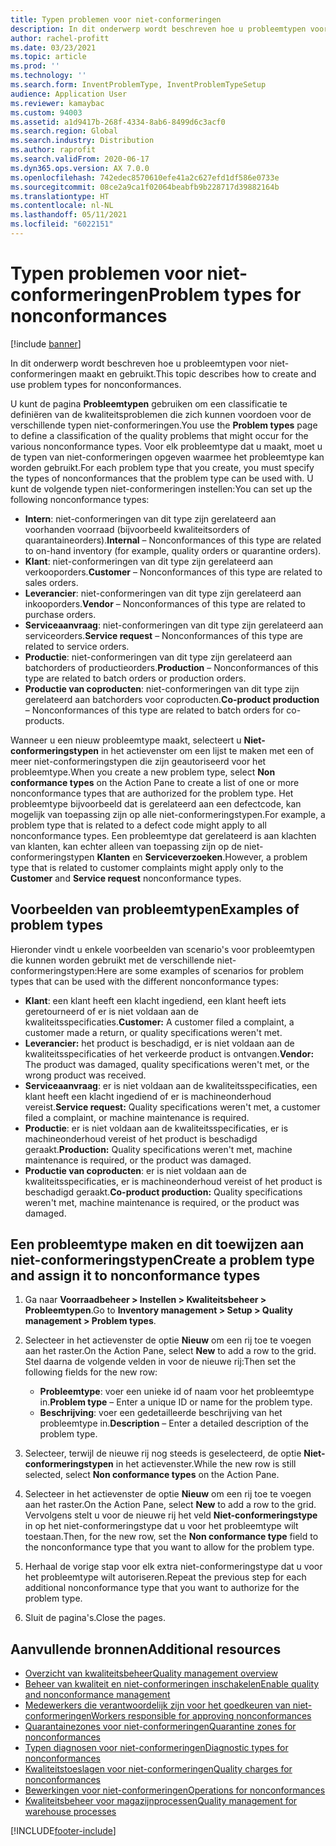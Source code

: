 ```yaml
---
title: Typen problemen voor niet-conformeringen
description: In dit onderwerp wordt beschreven hoe u probleemtypen voor niet-conformeringen maakt en gebruikt.
author: rachel-profitt
ms.date: 03/23/2021
ms.topic: article
ms.prod: ''
ms.technology: ''
ms.search.form: InventProblemType, InventProblemTypeSetup
audience: Application User
ms.reviewer: kamaybac
ms.custom: 94003
ms.assetid: a1d9417b-268f-4334-8ab6-8499d6c3acf0
ms.search.region: Global
ms.search.industry: Distribution
ms.author: raprofit
ms.search.validFrom: 2020-06-17
ms.dyn365.ops.version: AX 7.0.0
ms.openlocfilehash: 742edec8570610efe41a2c627efd1df586e0733e
ms.sourcegitcommit: 08ce2a9ca1f02064beabfb9b228717d39882164b
ms.translationtype: HT
ms.contentlocale: nl-NL
ms.lasthandoff: 05/11/2021
ms.locfileid: "6022151"
---
```

# <a name="problem-types-for-nonconformances"></a><span data-ttu-id="0f0e4-103">Typen problemen voor niet-conformeringen</span><span class="sxs-lookup"><span data-stu-id="0f0e4-103">Problem types for nonconformances</span></span>

[!include [banner](../includes/banner.md)]

<span data-ttu-id="0f0e4-104">In dit onderwerp wordt beschreven hoe u probleemtypen voor niet-conformeringen maakt en gebruikt.</span><span class="sxs-lookup"><span data-stu-id="0f0e4-104">This topic describes how to create and use problem types for nonconformances.</span></span>

<span data-ttu-id="0f0e4-105">U kunt de pagina **Probleemtypen** gebruiken om een classificatie te definiëren van de kwaliteitsproblemen die zich kunnen voordoen voor de verschillende typen niet-conformeringen.</span><span class="sxs-lookup"><span data-stu-id="0f0e4-105">You use the **Problem types** page to define a classification of the quality problems that might occur for the various nonconformance types.</span></span> <span data-ttu-id="0f0e4-106">Voor elk probleemtype dat u maakt, moet u de typen van niet-conformeringen opgeven waarmee het probleemtype kan worden gebruikt.</span><span class="sxs-lookup"><span data-stu-id="0f0e4-106">For each problem type that you create, you must specify the types of nonconformances that the problem type can be used with.</span></span> <span data-ttu-id="0f0e4-107">U kunt de volgende typen niet-conformeringen instellen:</span><span class="sxs-lookup"><span data-stu-id="0f0e4-107">You can set up the following nonconformance types:</span></span>

- <span data-ttu-id="0f0e4-108">**Intern**: niet-conformeringen van dit type zijn gerelateerd aan voorhanden voorraad (bijvoorbeeld kwaliteitsorders of quarantaineorders).</span><span class="sxs-lookup"><span data-stu-id="0f0e4-108">**Internal** – Nonconformances of this type are related to on-hand inventory (for example, quality orders or quarantine orders).</span></span>
- <span data-ttu-id="0f0e4-109">**Klant**: niet-conformeringen van dit type zijn gerelateerd aan verkooporders.</span><span class="sxs-lookup"><span data-stu-id="0f0e4-109">**Customer** – Nonconformances of this type are related to sales orders.</span></span>
- <span data-ttu-id="0f0e4-110">**Leverancier**: niet-conformeringen van dit type zijn gerelateerd aan inkooporders.</span><span class="sxs-lookup"><span data-stu-id="0f0e4-110">**Vendor** – Nonconformances of this type are related to purchase orders.</span></span>
- <span data-ttu-id="0f0e4-111">**Serviceaanvraag**: niet-conformeringen van dit type zijn gerelateerd aan serviceorders.</span><span class="sxs-lookup"><span data-stu-id="0f0e4-111">**Service request** – Nonconformances of this type are related to service orders.</span></span>
- <span data-ttu-id="0f0e4-112">**Productie**: niet-conformeringen van dit type zijn gerelateerd aan batchorders of productieorders.</span><span class="sxs-lookup"><span data-stu-id="0f0e4-112">**Production** – Nonconformances of this type are related to batch orders or production orders.</span></span>
- <span data-ttu-id="0f0e4-113">**Productie van coproducten**: niet-conformeringen van dit type zijn gerelateerd aan batchorders voor coproducten.</span><span class="sxs-lookup"><span data-stu-id="0f0e4-113">**Co-product production** – Nonconformances of this type are related to batch orders for co-products.</span></span>

<span data-ttu-id="0f0e4-114">Wanneer u een nieuw probleemtype maakt, selecteert u **Niet-conformeringstypen** in het actievenster om een lijst te maken met een of meer niet-conformeringstypen die zijn geautoriseerd voor het probleemtype.</span><span class="sxs-lookup"><span data-stu-id="0f0e4-114">When you create a new problem type, select **Non conformance types** on the Action Pane to create a list of one or more nonconformance types that are authorized for the problem type.</span></span> <span data-ttu-id="0f0e4-115">Het probleemtype bijvoorbeeld dat is gerelateerd aan een defectcode, kan mogelijk van toepassing zijn op alle niet-conformeringstypen.</span><span class="sxs-lookup"><span data-stu-id="0f0e4-115">For example, a problem type that is related to a defect code might apply to all nonconformance types.</span></span> <span data-ttu-id="0f0e4-116">Een probleemtype dat gerelateerd is aan klachten van klanten, kan echter alleen van toepassing zijn op de niet-conformeringstypen **Klanten** en **Serviceverzoeken**.</span><span class="sxs-lookup"><span data-stu-id="0f0e4-116">However, a problem type that is related to customer complaints might apply only to the **Customer** and **Service request** nonconformance types.</span></span>

## <a name="examples-of-problem-types"></a><span data-ttu-id="0f0e4-117">Voorbeelden van probleemtypen</span><span class="sxs-lookup"><span data-stu-id="0f0e4-117">Examples of problem types</span></span>

<span data-ttu-id="0f0e4-118">Hieronder vindt u enkele voorbeelden van scenario's voor probleemtypen die kunnen worden gebruikt met de verschillende niet-conformeringstypen:</span><span class="sxs-lookup"><span data-stu-id="0f0e4-118">Here are some examples of scenarios for problem types that can be used with the different nonconformance types:</span></span>

- <span data-ttu-id="0f0e4-119">**Klant**: een klant heeft een klacht ingediend, een klant heeft iets geretourneerd of er is niet voldaan aan de kwaliteitsspecificaties.</span><span class="sxs-lookup"><span data-stu-id="0f0e4-119">**Customer:** A customer filed a complaint, a customer made a return, or quality specifications weren't met.</span></span>
- <span data-ttu-id="0f0e4-120">**Leverancier:** het product is beschadigd, er is niet voldaan aan de kwaliteitsspecificaties of het verkeerde product is ontvangen.</span><span class="sxs-lookup"><span data-stu-id="0f0e4-120">**Vendor:** The product was damaged, quality specifications weren't met, or the wrong product was received.</span></span>
- <span data-ttu-id="0f0e4-121">**Serviceaanvraag**: er is niet voldaan aan de kwaliteitsspecificaties, een klant heeft een klacht ingediend of er is machineonderhoud vereist.</span><span class="sxs-lookup"><span data-stu-id="0f0e4-121">**Service request:** Quality specifications weren't met, a customer filed a complaint, or machine maintenance is required.</span></span>
- <span data-ttu-id="0f0e4-122">**Productie**: er is niet voldaan aan de kwaliteitsspecificaties, er is machineonderhoud vereist of het product is beschadigd geraakt.</span><span class="sxs-lookup"><span data-stu-id="0f0e4-122">**Production:** Quality specifications weren't met, machine maintenance is required, or the product was damaged.</span></span>
- <span data-ttu-id="0f0e4-123">**Productie van coproducten**: er is niet voldaan aan de kwaliteitsspecificaties, er is machineonderhoud vereist of het product is beschadigd geraakt.</span><span class="sxs-lookup"><span data-stu-id="0f0e4-123">**Co-product production:** Quality specifications weren't met, machine maintenance is required, or the product was damaged.</span></span>

## <a name="create-a-problem-type-and-assign-it-to-nonconformance-types"></a><span data-ttu-id="0f0e4-124">Een probleemtype maken en dit toewijzen aan niet-conformeringstypen</span><span class="sxs-lookup"><span data-stu-id="0f0e4-124">Create a problem type and assign it to nonconformance types</span></span>

1. <span data-ttu-id="0f0e4-125">Ga naar **Voorraadbeheer \> Instellen \> Kwaliteitsbeheer \> Probleemtypen**.</span><span class="sxs-lookup"><span data-stu-id="0f0e4-125">Go to **Inventory management \> Setup \> Quality management \> Problem types**.</span></span>
1. <span data-ttu-id="0f0e4-126">Selecteer in het actievenster de optie **Nieuw** om een rij toe te voegen aan het raster.</span><span class="sxs-lookup"><span data-stu-id="0f0e4-126">On the Action Pane, select **New** to add a row to the grid.</span></span> <span data-ttu-id="0f0e4-127">Stel daarna de volgende velden in voor de nieuwe rij:</span><span class="sxs-lookup"><span data-stu-id="0f0e4-127">Then set the following fields for the new row:</span></span>

    - <span data-ttu-id="0f0e4-128">**Probleemtype**: voer een unieke id of naam voor het probleemtype in.</span><span class="sxs-lookup"><span data-stu-id="0f0e4-128">**Problem type** – Enter a unique ID or name for the problem type.</span></span>
    - <span data-ttu-id="0f0e4-129">**Beschrijving**: voer een gedetailleerde beschrijving van het probleemtype in.</span><span class="sxs-lookup"><span data-stu-id="0f0e4-129">**Description** – Enter a detailed description of the problem type.</span></span>

1. <span data-ttu-id="0f0e4-130">Selecteer, terwijl de nieuwe rij nog steeds is geselecteerd, de optie **Niet-conformeringstypen** in het actievenster.</span><span class="sxs-lookup"><span data-stu-id="0f0e4-130">While the new row is still selected, select **Non conformance types** on the Action Pane.</span></span>
1. <span data-ttu-id="0f0e4-131">Selecteer in het actievenster de optie **Nieuw** om een rij toe te voegen aan het raster.</span><span class="sxs-lookup"><span data-stu-id="0f0e4-131">On the Action Pane, select **New** to add a row to the grid.</span></span> <span data-ttu-id="0f0e4-132">Vervolgens stelt u voor de nieuwe rij het veld **Niet-conformeringstype** in op het niet-conformeringstype dat u voor het probleemtype wilt toestaan.</span><span class="sxs-lookup"><span data-stu-id="0f0e4-132">Then, for the new row, set the **Non conformance type** field to the nonconformance type that you want to allow for the problem type.</span></span>
1. <span data-ttu-id="0f0e4-133">Herhaal de vorige stap voor elk extra niet-conformeringstype dat u voor het probleemtype wilt autoriseren.</span><span class="sxs-lookup"><span data-stu-id="0f0e4-133">Repeat the previous step for each additional nonconformance type that you want to authorize for the problem type.</span></span>
1. <span data-ttu-id="0f0e4-134">Sluit de pagina's.</span><span class="sxs-lookup"><span data-stu-id="0f0e4-134">Close the pages.</span></span>

## <a name="additional-resources"></a><span data-ttu-id="0f0e4-135">Aanvullende bronnen</span><span class="sxs-lookup"><span data-stu-id="0f0e4-135">Additional resources</span></span>

- [<span data-ttu-id="0f0e4-136">Overzicht van kwaliteitsbeheer</span><span class="sxs-lookup"><span data-stu-id="0f0e4-136">Quality management overview</span></span>](quality-management-processes.md)
- [<span data-ttu-id="0f0e4-137">Beheer van kwaliteit en niet-conformeringen inschakelen</span><span class="sxs-lookup"><span data-stu-id="0f0e4-137">Enable quality and nonconformance management</span></span>](enable-quality-management.md)
- [<span data-ttu-id="0f0e4-138">Medewerkers die verantwoordelijk zijn voor het goedkeuren van niet-conformeringen</span><span class="sxs-lookup"><span data-stu-id="0f0e4-138">Workers responsible for approving nonconformances</span></span>](quality-responsible-workers.md)
- [<span data-ttu-id="0f0e4-139">Quarantainezones voor niet-conformeringen</span><span class="sxs-lookup"><span data-stu-id="0f0e4-139">Quarantine zones for nonconformances</span></span>](quality-quarantine-zones.md)
- [<span data-ttu-id="0f0e4-140">Typen diagnosen voor niet-conformeringen</span><span class="sxs-lookup"><span data-stu-id="0f0e4-140">Diagnostic types for nonconformances</span></span>](quality-diagnostic-types.md)
- [<span data-ttu-id="0f0e4-141">Kwaliteitstoeslagen voor niet-conformeringen</span><span class="sxs-lookup"><span data-stu-id="0f0e4-141">Quality charges for nonconformances</span></span>](quality-charges.md)
- [<span data-ttu-id="0f0e4-142">Bewerkingen voor niet-conformeringen</span><span class="sxs-lookup"><span data-stu-id="0f0e4-142">Operations for nonconformances</span></span>](quality-operations.md)
- [<span data-ttu-id="0f0e4-143">Kwaliteitsbeheer voor magazijnprocessen</span><span class="sxs-lookup"><span data-stu-id="0f0e4-143">Quality management for warehouse processes</span></span>](quality-management-for-warehouses-processes.md)

[!INCLUDE[footer-include](../../includes/footer-banner.md)]
